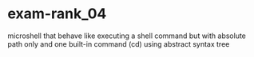 # exam-rank_04
microshell that behave like executing a shell command but with absolute path only and one built-in command (cd) using abstract syntax tree
